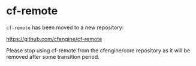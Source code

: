 # cf-remote

`cf-remote` has been moved to a new repository:

https://github.com/cfengine/cf-remote

Please stop using cf-remote from the cfengine/core repository as it will be removed after some transition period.
